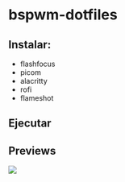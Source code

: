 # bspwm-dotfiles

## Instalar:

* flashfocus
* picom 
* alacritty
* rofi
* flameshot

## Ejecutar

## Previews
![](https://i.imgur.com/TSdtbRp.png)



